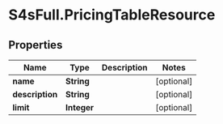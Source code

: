# S4sFull.PricingTableResource

## Properties
Name | Type | Description | Notes
------------ | ------------- | ------------- | -------------
**name** | **String** |  | [optional] 
**description** | **String** |  | [optional] 
**limit** | **Integer** |  | [optional] 


